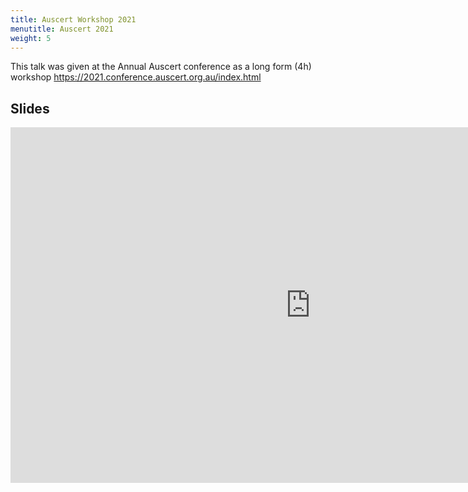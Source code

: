 ```yaml
---
title: Auscert Workshop 2021
menutitle: Auscert 2021
weight: 5
---
```


This talk was given at the Annual Auscert conference as a long form (4h) workshop
https://2021.conference.auscert.org.au/index.html

## Slides

<iframe src="https://docs.google.com/presentation/d/e/2PACX-1vTrR6J-o3TTcNEjHSstzJG1_mc3Fltv-OP00x-0_KRoOS4ZJltPBkF22ESPaTpYozMNVwk4WMp4yG0b/embed?start=false&loop=false&delayms=3000" frameborder="0" width="960" height="569" allowfullscreen="true" mozallowfullscreen="true" webkitallowfullscreen="true"></iframe>
